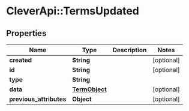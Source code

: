 # CleverApi::TermsUpdated

## Properties
Name | Type | Description | Notes
------------ | ------------- | ------------- | -------------
**created** | **String** |  | [optional] 
**id** | **String** |  | [optional] 
**type** | **String** |  | 
**data** | [**TermObject**](TermObject.md) |  | [optional] 
**previous_attributes** | **Object** |  | [optional] 


